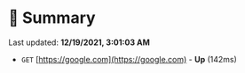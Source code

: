 # 📖 Summary
Last updated: **12/19/2021, 3:01:03 AM**

- `GET` [https://google.com](https://google.com) - **Up** (142ms)
